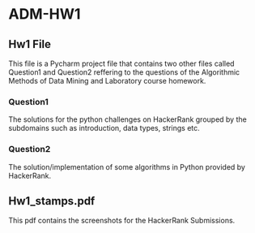 # ADM-HW1
## Hw1 File
This file is a Pycharm project file that contains two other files called Question1 and Question2 reffering to the questions of the Algorithmic Methods of Data Mining and Laboratory course homework.

### Question1
The solutions for the python challenges on HackerRank grouped by the subdomains such as introduction, data types, strings etc.

### Question2
The solution/implementation of some algorithms in Python provided by HackerRank.

## Hw1_stamps.pdf
This pdf contains the screenshots for the HackerRank Submissions.
